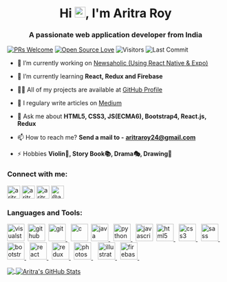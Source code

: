 <h1 align="center">Hi <img src="https://media.giphy.com/media/hvRJCLFzcasrR4ia7z/giphy.gif" width="25px">, I'm Aritra Roy</h1>
<h3 align="center">A passionate web application developer from India</h3>

[![PRs Welcome](https://img.shields.io/badge/PRs-welcome-brightgreen.svg?style=flat&logo=github)](https://github.com/aritraroy24)
[![Open Source Love](https://badges.frapsoft.com/os/v2/open-source.svg?v=103)](https://github.com/aritraroy24)
<img alt="Visitors" src="https://komarev.com/ghpvc/?username=aritraroy24&style=flat&labelColor=black&logo=github&label=PROFILE+VIEWS&color=29bf12"/>
<img alt="Last Commit" src="https://img.shields.io/github/last-commit/aritraroy24/aritraroy24?logo=markdown&label=LAST+UPDATE&color=29bf12&style=flat">

- 🔭 I’m currently working on [Newsaholic (Using React Native & Expo)](https://github.com/DuoScript/Newsaholic)

- 🌱 I’m currently learning **React, Redux and Firebase**

- 👨‍💻 All of my projects are available at [GitHub Profile](https://github.com/aritraroy24)

- 📝 I regulary write articles on [Medium](https://medium.com/@aritraroy24)

- 💬 Ask me about **HTML5, CSS3, JS(ECMA6), Bootstrap4, React.js, Redux**

- 📫 How to reach me? **Send a mail to -**  **aritraroy24@gmail.com**

- ⚡ Hobbies **Violin🎻, Story Book📚, Drama🎭, Drawing🎨**

<p align="left">
<h3 align="left">Connect with me:</h3>
<a href="https://twitter.com/aritraroy24roy" target="_blank"><img align="center" src="https://www.seekpng.com/png/full/84-842766_logo-twitter-png-noir-twitter-icon-vector-circle.png" alt="aritraroy24roy" height="30" width="30" /></a>
<a href="https://linkedin.com/in/aritraroy24" target="_blank"><img align="center" src="https://cdn3.iconfinder.com/data/icons/address-book-providers-in-black-white/512/linkedin-512.png" alt="aritraroy24" height="30" width="30" /></a>
<a href="https://instagram.com/aritraroy24" target="_blank"><img align="center" src="https://www.freeiconspng.com/thumbs/black-icon/black-instagram-icon-21.png" alt="aritraroy24" height="30" width="30" /></a>
<a href="https://medium.com/@aritraroy24" target="_blank"><img align="center" src="https://cdn.iconscout.com/icon/free/png-512/medium-1693563-1442604.png" alt="@aritraroycoc" height="30" width="30" /></a>
</p>

<h3 align="left">Languages and Tools:</h3>
<p align="left"> 
  <a href="https://code.visualstudio.com/" target="_blank"><img src="https://miro.medium.com/max/600/1*u9Rw2zT1kQl0I0Oa-9vc_g.png" alt="visualstudiocode" height="40" width="40" /></a>&nbsp;
  <a href="https://github.com/" target="_blank"><img src="https://cdn3.iconfinder.com/data/icons/social-media-circle/512/circle-github-512.png" alt="github" height="40" width="40" /></a>&nbsp;
  <a href="https://git-scm.com/" target="_blank"> <img src="https://www.vectorlogo.zone/logos/git-scm/git-scm-icon.svg" alt="git" width="40" height="40"/> </a>&nbsp;
  <a href="https://www.cprogramming.com/" target="_blank"> <img src="https://www.pinclipart.com/picdir/big/396-3965857_c-c-programming-language-logo-clipart.png" alt="c" width="40" height="40"/></a>&nbsp;
  <a href="https://www.java.com" target="_blank"> <img src="https://images.vexels.com/media/users/3/166401/isolated/preview/b82aa7ac3f736dd78570dd3fa3fa9e24-java-programming-language-icon-by-vexels.png" alt="java" width="40" height="40"/> </a>&nbsp;
  <a href="https://www.python.org/" target="_blank"> <img src="https://upload.wikimedia.org/wikipedia/commons/thumb/c/c3/Python-logo-notext.svg/1200px-Python-logo-notext.svg.png" alt="python" width="40" height="40"/> </a>&nbsp;
  <a href="https://developer.mozilla.org/en-US/docs/Web/JavaScript" target="_blank"> <img src="https://upload.wikimedia.org/wikipedia/commons/thumb/9/99/Unofficial_JavaScript_logo_2.svg/480px-Unofficial_JavaScript_logo_2.svg.png" alt="javascript"  width="40" height="40"/></a>&nbsp;
  <a href="https://www.w3.org/html/" target="_blank"> <img src="https://www.vnurture.in/wp-content/uploads/2019/09/html5-icon-13.png" alt="html5" width="40" height="40"/> </a>&nbsp;
  <a href="https://www.w3schools.com/css/" target="_blank"> <img src="https://cdn4.iconfinder.com/data/icons/social-media-logos-6/512/121-css3-512.png" alt="css3" width="40" height="40"/> </a>&nbsp;
  <a href="https://sass-lang.com" target="_blank"> <img src="https://sass-lang.com/assets/img/styleguide/seal-color-aef0354c.png" alt="sass" width="40" height="40"/> </a>&nbsp;
  <a href="https://getbootstrap.com" target="_blank"> <img src="https://www.searchpng.com/wp-content/uploads/2019/02/Bootstrap-Logo-PNG.png" alt="bootstrap" width="40" height="40"/> </a>&nbsp;
  <a href="https://reactjs.org/" target="_blank"> <img src="https://cdn4.iconfinder.com/data/icons/logos-3/600/React.js_logo-512.png" alt="react" width="40" height="40"/> </a>&nbsp;
  <a href="https://redux.js.org" target="_blank"> <img src="https://cdn.iconscout.com/icon/free/png-512/redux-283024.png" alt="redux" width="40" height="40"/> </a>&nbsp;
  <a href="https://www.photoshop.com/en" target="_blank"> <img src="https://camo.githubusercontent.com/54ad53e4ba8ef73bd6b13fd29b101d0ef66163b2/68747470733a2f2f75706c6f61642e77696b696d656469612e6f72672f77696b6970656469612f636f6d6d6f6e732f7468756d622f612f61662f41646f62655f50686f746f73686f705f43435f69636f6e2e7376672f3130353170782d41646f62655f50686f746f73686f705f43435f69636f6e2e7376672e706e67" alt="photoshop" width="40" height="40"/> </a>&nbsp;&nbsp;
  <a href="https://www.adobe.com/in/products/illustrator.html" target="_blank"> <img src="https://camo.githubusercontent.com/59f7fd298015bb0698ee700d13c2a0b24b2f8181/68747470733a2f2f75706c6f61642e77696b696d656469612e6f72672f77696b6970656469612f636f6d6d6f6e732f7468756d622f662f66622f41646f62655f496c6c7573747261746f725f43435f69636f6e2e7376672f32343670782d41646f62655f496c6c7573747261746f725f43435f69636f6e2e7376672e706e67" alt="illustrator" width="40" height="40"/> </a>&nbsp;
  <a href="https://firebase.google.com/" target="_blank"> <img src="https://www.vectorlogo.zone/logos/firebase/firebase-icon.svg" alt="firebase" width="40" height="40"/> </a>&nbsp;
</p>
  
<a href="https://github.com/aritraroy24/aritraroy24">
  <img align="center" src="https://github-readme-stats.vercel.app/api/top-langs/?username=aritraroy24&hide=java,html&title_color=ffffff&text_color=c9cacc&icon_color=2bbc8a&bg_color=1d1f21" />
</a>
<a href="https://github.com/aritraroy24/aritraroy24">
  <img align="center" src="https://github-readme-stats.vercel.app/api?username=aritraroy24&show_icons=true&line_height=27&count_private=true&title_color=ffffff&text_color=c9cacc&icon_color=2bbc8a&bg_color=1d1f21" alt="Aritra's GitHub Stats" />
